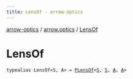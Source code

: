 ```yaml
---
title: LensOf - arrow-optics
---
```


[arrow-optics](../index.html) / [arrow.optics](index.html) / [LensOf](./-lens-of.html)

# LensOf

`typealias LensOf<S, A> = `[`PLensOf`](-p-lens-of.html)`<`[`S`](-lens-of.html#S)`, `[`S`](-lens-of.html#S)`, `[`A`](-lens-of.html#A)`, `[`A`](-lens-of.html#A)`>`